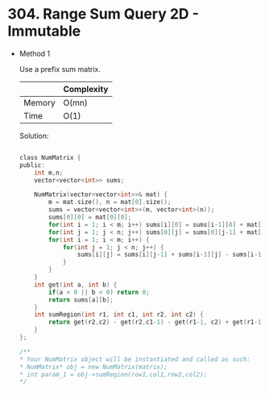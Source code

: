 # 304. Range Sum Query 2D - Immutable 
- Method 1

    Use a prefix sum matrix.

    | |   Complexity  |
    | ----------- | ----------- | 
    |  Memory     | O(mn) | 
    |      Time       |  O(1) | 


    Solution:

    ``` h

    class NumMatrix {
    public:
        int m,n;
        vector<vector<int>> sums;

        NumMatrix(vector<vector<int>>& mat) {
            m = mat.size(), n = mat[0].size();
            sums = vector<vector<int>>(m, vector<int>(n));
            sums[0][0] = mat[0][0];
            for(int i = 1; i < m; i++) sums[i][0] = sums[i-1][0] + mat[i][0];
            for(int j = 1; j < n; j++) sums[0][j] = sums[0][j-1] + mat[0][j];
            for(int i = 1; i < m; i++) {
                for(int j = 1; j < n; j++) {
                    sums[i][j] = sums[i][j-1] + sums[i-1][j] - sums[i-1][j-1] + mat[i][j];
                }
            }
        }
        int get(int a, int b) {
            if(a < 0 || b < 0) return 0;
            return sums[a][b];
        }
        int sumRegion(int r1, int c1, int r2, int c2) {
            return get(r2,c2) - get(r2,c1-1) - get(r1-1, c2) + get(r1-1, c1-1);
        }
    };

    /**
    * Your NumMatrix object will be instantiated and called as such:
    * NumMatrix* obj = new NumMatrix(matrix);
    * int param_1 = obj->sumRegion(row1,col1,row2,col2);
    */

    ```

<!-- - Method 2

    This is another method.

    | |   Complexity  |
    | ----------- | ----------- | 
    |  Memory     | O(n) | 
    |      Time       |  O(n) | 


    Solution:

    ``` h



    ```

- Additional Knowledge:
       
    Here are some additional knowledge.



<br> -->